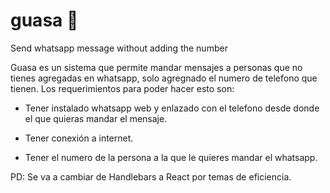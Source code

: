 # guasa 🦖

Send whatsapp message without adding the number


Guasa es un sistema que permite mandar mensajes a personas que no tienes agregadas en whatsapp, solo agregnado el numero de telefono que tienen. Los requerimientos para poder hacer esto son: 

- Tener instalado whatsapp web y enlazado con el telefono desde donde el que quieras mandar el mensaje. 

- Tener conexión a internet. 

- Tener el numero de la persona a la que le quieres mandar el whatsapp. 



PD: Se va a cambiar de Handlebars a React por temas de eficiencia.


